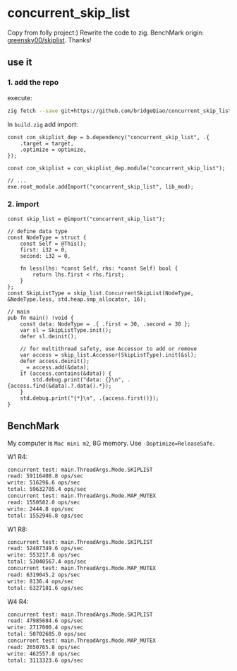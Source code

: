 # concurrent_skip_list

Copy from folly project:) Rewrite the code to zig.
BenchMark origin: [greensky00/skiplist](https://github.com/greensky00/skiplist.git). Thanks!

## use it

### 1. add the repo

execute:

```bash
zig fetch --save git+https://github.com/bridgeQiao/concurrent_skip_list.git
```

In `build.zig` add import:

```zig
const con_skiplist_dep = b.dependency("concurrent_skip_list", .{
    .target = target,
    .optimize = optimize,
});

const con_skiplist = con_skiplist_dep.module("concurrent_skip_list");

// ...
exe.root_module.addImport("concurrent_skip_list", lib_mod);
```

### 2. import

```zig
const skip_list = @import("concurrent_skip_list");

// define data type
const NodeType = struct {
    const Self = @This();
    first: i32 = 0,
    second: i32 = 0,

    fn less(lhs: *const Self, rhs: *const Self) bool {
        return lhs.first < rhs.first;
    }
};
const SkipListType = skip_list.ConcurrentSkipList(NodeType, &NodeType.less, std.heap.smp_allocator, 16);

// main
pub fn main() !void {
    const data: NodeType = .{ .first = 30, .second = 30 };
    var sl = SkipListType.init();
    defer sl.deinit();

    // for multithread safety, use Accessor to add or remove
    var access = skip_list.Accessor(SkipListType).init(&sl);
    defer access.deinit();
    _ = access.add(&data);
    if (access.contains(&data)) {
        std.debug.print("data: {}\n", .{access.find(&data).?.data().*});
    }
    std.debug.print("{*}\n", .{access.first()});
}
```

## BenchMark

My computer is `Mac mini m2`, 8G memory. Use `-Doptimize=ReleaseSafe`.

W1 R4:

```bash
concurrent test: main.ThreadArgs.Mode.SKIPLIST
read: 59116408.8 ops/sec
write: 516296.6 ops/sec
total: 59632705.4 ops/sec
concurrent test: main.ThreadArgs.Mode.MAP_MUTEX
read: 1550502.0 ops/sec
write: 2444.8 ops/sec
total: 1552946.8 ops/sec
```

W1 R8:

```bash
concurrent test: main.ThreadArgs.Mode.SKIPLIST
read: 52487349.6 ops/sec
write: 553217.8 ops/sec
total: 53040567.4 ops/sec
concurrent test: main.ThreadArgs.Mode.MAP_MUTEX
read: 6319045.2 ops/sec
write: 8136.4 ops/sec
total: 6327181.6 ops/sec
```

W4 R4:

```bash
concurrent test: main.ThreadArgs.Mode.SKIPLIST
read: 47985684.6 ops/sec
write: 2717000.4 ops/sec
total: 50702685.0 ops/sec
concurrent test: main.ThreadArgs.Mode.MAP_MUTEX
read: 2650765.8 ops/sec
write: 462557.8 ops/sec
total: 3113323.6 ops/sec
```
